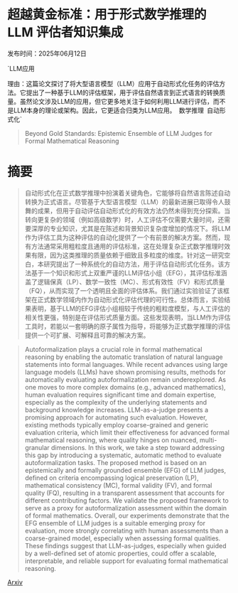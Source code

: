 # 超越黄金标准：用于形式数学推理的 LLM 评估者知识集成

发布时间：2025年06月12日

`LLM应用

理由：这篇论文探讨了将大型语言模型（LLM）应用于自动形式化任务的评估方法。它提出了一种基于LLM的评估框架，用于评估自然语言到正式语言的转换质量。虽然论文涉及LLM的应用，但它更多地关注于如何利用LLM进行评估，而不是LLM本身的理论或架构。因此，它更适合归类为LLM应用。` `数学推理` `自动形式化`

> Beyond Gold Standards: Epistemic Ensemble of LLM Judges for Formal Mathematical Reasoning

# 摘要

> 自动形式化在正式数学推理中扮演着关键角色，它能够将自然语言陈述自动转换为正式语言。尽管基于大型语言模型（LLM）的最新进展已取得令人鼓舞的成果，但用于自动评估自动形式化的有效方法仍然未得到充分探索。当转向更复杂的领域（例如高级数学）时，人工评估不仅需要大量时间，还需要深厚的专业知识，尤其是在陈述和背景知识复杂度增加的情况下。将LLM作为评估工具为这种评估的自动化提供了一个有前景的解决方案。然而，现有方法通常采用粗粒度且通用的评估标准，这在处理复杂正式数学推理时效果有限，因为这类推理的质量依赖于细致且多粒度的维度。针对这一研究空白，本研究提出了一种系统化的自动方法，用于评估自动形式化任务。该方法基于一个知识和形式上双重严谨的LLM评估小组（EFG），其评估标准涵盖了逻辑保真（LP）、数学一致性（MC）、形式有效性（FV）和形式质量（FQ），从而实现了一个透明且全面的评估体系。我们通过实验验证了该框架在正式数学领域内作为自动形式化评估代理的可行性。总体而言，实验结果表明，基于LLM的EFG评估小组相较于传统的粗粒度模型，与人工评估的相关性更强，特别是在评估形式质量方面。这些发现表明，当LLM作为评估工具时，若能以一套明确的原子属性为指导，将能够为正式数学推理的评估提供一个可扩展、可解释且可靠的解决方案。

> Autoformalization plays a crucial role in formal mathematical reasoning by enabling the automatic translation of natural language statements into formal languages. While recent advances using large language models (LLMs) have shown promising results, methods for automatically evaluating autoformalization remain underexplored. As one moves to more complex domains (e.g., advanced mathematics), human evaluation requires significant time and domain expertise, especially as the complexity of the underlying statements and background knowledge increases. LLM-as-a-judge presents a promising approach for automating such evaluation. However, existing methods typically employ coarse-grained and generic evaluation criteria, which limit their effectiveness for advanced formal mathematical reasoning, where quality hinges on nuanced, multi-granular dimensions. In this work, we take a step toward addressing this gap by introducing a systematic, automatic method to evaluate autoformalization tasks. The proposed method is based on an epistemically and formally grounded ensemble (EFG) of LLM judges, defined on criteria encompassing logical preservation (LP), mathematical consistency (MC), formal validity (FV), and formal quality (FQ), resulting in a transparent assessment that accounts for different contributing factors. We validate the proposed framework to serve as a proxy for autoformalization assessment within the domain of formal mathematics. Overall, our experiments demonstrate that the EFG ensemble of LLM judges is a suitable emerging proxy for evaluation, more strongly correlating with human assessments than a coarse-grained model, especially when assessing formal qualities. These findings suggest that LLM-as-judges, especially when guided by a well-defined set of atomic properties, could offer a scalable, interpretable, and reliable support for evaluating formal mathematical reasoning.

[Arxiv](https://arxiv.org/abs/2506.10903)